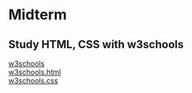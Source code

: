 # Midterm

## Study HTML, CSS with w3schools

<a href="https://www.w3schools.com" target="_blank">w3schools</a><br>
<a href="w3schools.html" target="_blank">w3schools.html</a><br>
<a href="w3schools.css" target="_blank">w3schools.css</a><br>
